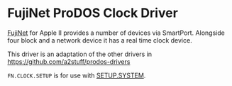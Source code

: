 # FujiNet ProDOS Clock Driver

[FujiNet](https://fujinet.online/) for Apple II provides a number of devices via SmartPort. Alongside four block and a network device it has a real time clock device.

This driver is an adaptation of the other drivers in https://github.com/a2stuff/prodos-drivers

`FN.CLOCK.SETUP` is for use with [SETUP.SYSTEM](../../setup/README.md).
